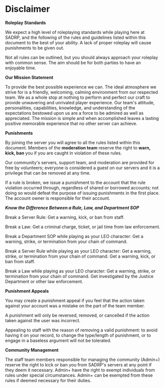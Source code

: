 # Disclaimer

**Roleplay Standards**

We expect a high level of roleplaying standards while playing here at SADRP, and the following of the rules and guidelines listed within this document to the best of your ability. A lack of proper roleplay will cause punishments to be given out.

Not all rules can be outlined, but you should always approach your roleplay with common sense. The aim should be for both parties to have an enjoyable time.

**Our Mission Statement**

To provide the best possible experience we can. The ideal atmosphere we strive for is a friendly, welcoming, calming environment from our respected team. We as a whole stop at nothing to perform and perfect our craft to provide unwavering and unrivaled player experience. Our team's attitude, personalities, capabilities, knowledge, and understanding of the expectations bestowed upon us are a force to be admired as well as appreciated. The mission is simple and when accomplished leaves a lasting positive memorable experience that no other server can achieve.

**Punishments**

By joining the server you will agree to all the rules listed within this document. Members of the **moderation team** reserve the right to **warn, kick, ban** you if you are caught in violation of these rules.  
  
Our community's servers, support team, and moderation are provided for free by volunteers; everyone is considered a guest on our servers and it is a privilege that can be removed at any time. 

If a rule is broken, we issue a punishment to the account that the rule violation occurred through, regardless of shared or borrowed accounts; not doing so would defeat the purpose of issuing punishments in the first place. The account owner is responsible for their account.

_**Know the Difference Between a Rule, Law, and Department SOP**_

Break a Server Rule: Get a warning, kick, or ban from staff.

Break a Law: Get a criminal charge, ticket, or jail time from law enforcement.

Break a Department SOP while playing as your LEO character: Get a warning, strike, or termination from your chain of command.

Break a Server Rule while playing as your LEO character: Get a warning, strike, or termination from your chain of command. Get a warning, kick, or ban from staff.

Break a Law while playing as your LEO character: Get a warning, strike, or termination from your chain of command. Get investigated by the Justice Department or other law enforcement.

**Punishment Appeals**

You may create a punishment appeal if you feel that the action taken against your account was a mistake on the part of the team member. 

A punishment will only be reversed, removed, or cancelled if the action taken against the user was incorrect. 

Appealing to staff with the reason of removing a valid punishment: to avoid having it on your record, to change the type/length of punishment, or to engage in a baseless argument will not be tolerated.

**Community Management**

The staff team members responsible for managing the community \(Admin+\) reserve the right to kick or ban you from SADRP's servers at any point if they deem it necessary. Admin+ have the right to exempt individuals from rules under special circumstances. Admin+ can be exempted from these rules if deemed necessary for their duties.

